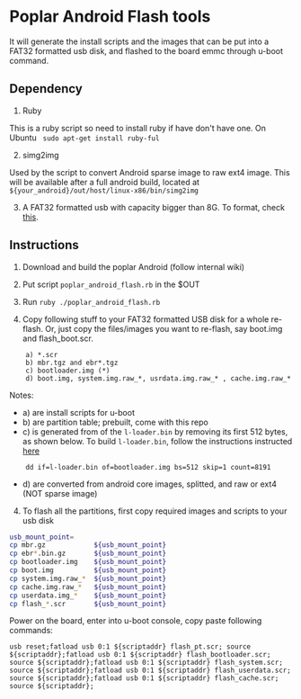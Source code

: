 # Poplar Android Flash tools

It will generate the install scripts and the images that can be put into a FAT32 formatted usb disk, and flashed to the board emmc through u-boot command.

## Dependency

1. Ruby

This is a ruby script so need to install ruby if have don't have one.
On Ubuntu ` sudo apt-get install ruby-ful`

2. simg2img

Used by the script to convert Android sparse image to raw ext4 image. This will be available after a full android build, located at `${your_android}/out/host/linux-x86/bin/simg2img`

3. A FAT32 formatted usb with capacity bigger than 8G. To format, check [this](https://askubuntu.com/questions/22381/how-to-format-a-usb-flash-drive).

## Instructions

1. Download and build the poplar Android (follow internal wiki)

2. Put script `poplar_android_flash.rb` in the $OUT

3. Run `ruby ./poplar_android_flash.rb`

4. Copy following stuff to your FAT32 formatted USB disk for a whole re-flash. Or, just copy the files/images you want to re-flash, say boot.img and flash_boot.scr.

```
    a) *.scr
    b) mbr.tgz and ebr*.tgz
    c) bootloader.img (*)
    d) boot.img, system.img.raw_*, usrdata.img.raw_* , cache.img.raw_*
```

Notes:

- a) are install scripts for u-boot
- b) are partition table; prebuilt, come with this repo
- c) is generated from of the `l-loader.bin` by removing its first 512 bytes, as shown below. To build `l-loader.bin`, follow the instructions instructed [here](https://github.com/Linaro/poplar-tools/blob/latest/build_instructions.md)

```
    dd if=l-loader.bin of=bootloader.img bs=512 skip=1 count=8191
```

- d) are converted from android core images, splitted, and raw or ext4 (NOT sparse image)

4. To flash all the partitions, first copy required images and scripts to your usb disk

```sh
usb_mount_point=
cp mbr.gz            ${usb_mount_point}
cp ebr*.bin.gz       ${usb_mount_point}
cp bootloader.img    ${usb_mount_point}
cp boot.img          ${usb_mount_point}
cp system.img.raw_*  ${usb_mount_point}
cp cache.img.raw_*   ${usb_mount_point}
cp userdata.img_*    ${usb_mount_point}
cp flash_*.scr       ${usb_mount_point}
```

Power on the board, enter into u-boot console, copy paste following commands:

```
usb reset;fatload usb 0:1 ${scriptaddr} flash_pt.scr; source ${scriptaddr};fatload usb 0:1 ${scriptaddr} flash_bootloader.scr; source ${scriptaddr};fatload usb 0:1 ${scriptaddr} flash_system.scr; source ${scriptaddr};fatload usb 0:1 ${scriptaddr} flash_userdata.scr; source ${scriptaddr};fatload usb 0:1 ${scriptaddr} flash_cache.scr; source ${scriptaddr};
```

